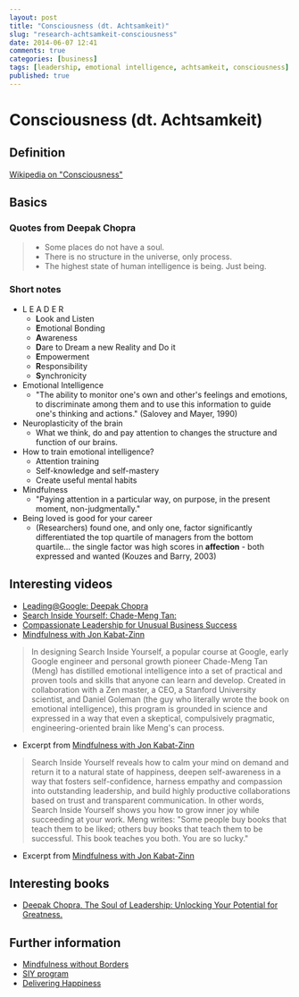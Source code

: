 ```yaml
---
layout: post
title: "Consciousness (dt. Achtsamkeit)"
slug: "research-achtsamkeit-consciousness"
date: 2014-06-07 12:41
comments: true
categories: [business]
tags: [leadership, emotional intelligence, achtsamkeit, consciousness]
published: true
---
```


# Consciousness (dt. Achtsamkeit)

## Definition

[Wikipedia on "Consciousness"](https://en.wikipedia.org/wiki/Consciousness)

## Basics

### Quotes from Deepak Chopra

> * Some places do not have a soul.
> * There is no structure in the universe, only process.
> * The highest state of human intelligence is being. Just being.

### Short notes

* L E A D E R
	* **L**ook and Listen
	* **E**motional Bonding
	* **A**wareness
	* **D**are to Dream a new Reality and Do it
	* **E**mpowerment
	* **R**esponsibility
	* **S**ynchronicity
* Emotional Intelligence
	* "The ability to monitor one's own and other's feelings and emotions, to discriminate among them and to use this information to guide one's thinking and actions." (Salovey and Mayer, 1990)
* Neuroplasticity of the brain
	* What we think, do and pay attention to changes the structure and function of our brains.
* How to train emotional intelligence?
	* Attention training
	* Self-knowledge and self-mastery
	* Create useful mental habits
* Mindfulness
	* "Paying attention in a particular way, on purpose, in the present moment, non-judgmentally."
* Being loved is good for your career
	* (Researchers) found one, and only one, factor significantly differentiated the top quartile of managers from the bottom quartile… the single factor was high scores in **affection** - both expressed and wanted (Kouzes and Barry, 2003)

## Interesting videos

* [Leading@Google: Deepak Chopra](http://www.youtube.com/watch?v=oJ4hL9a_VB0)
* [Search Inside Yourself: Chade-Meng Tan:](http://www.youtube.com/watch?v=r8fcqrNO7so)
* [Compassionate Leadership for Unusual Business Success](http://www.youtube.com/watch?v=VOxxKubS4us)
* [Mindfulness with Jon Kabat-Zinn](http://www.youtube.com/watch?v=3nwwKbM_vJc)

> In designing Search Inside Yourself, a popular course at Google, early Google engineer and personal growth pioneer Chade-Meng Tan (Meng) has distilled emotional intelligence into a set of practical and proven tools and skills that anyone can learn and develop. Created in collaboration with a Zen master, a CEO, a Stanford University scientist, and Daniel Goleman (the guy who literally wrote the book on emotional intelligence), this program is grounded in science and expressed in a way that even a skeptical, compulsively pragmatic, engineering-oriented brain like Meng's can process.  

* Excerpt from [Mindfulness with Jon Kabat-Zinn](http://www.youtube.com/watch?v=3nwwKbM_vJc)

> Search Inside Yourself reveals how to calm your mind on demand and return it to a natural state of happiness, deepen self-awareness in a way that fosters self-confidence, harness empathy and compassion into outstanding leadership, and build highly productive collaborations based on trust and transparent communication. In other words, Search Inside Yourself shows you how to grow inner joy while succeeding at your work. Meng writes: "Some people buy books that teach them to be liked; others buy books that teach them to be successful. This book teaches you both. You are so lucky."

* Excerpt from [Mindfulness with Jon Kabat-Zinn](http://www.youtube.com/watch?v=3nwwKbM_vJc)

## Interesting books

* [Deepak Chopra, The Soul of Leadership: Unlocking Your Potential for Greatness.](http://www.amazon.de/The-Soul-Leadership-Unlocking-Potential/dp/1846042704/ref=sr_1_1?ie=UTF8&qid=1402137684&sr=8-1&keywords=The+Soul+of+Leadership)

## Further information

* [Mindfulness without Borders](http://mindfulnesswithoutborders.org/)
* [SIY program](http://www.siyli.org/)
* [Delivering Happiness](http://www.deliveringhappiness.com/)